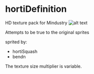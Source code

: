 # hortiDefinition
HD texture pack for Mindustry
![alt text](https://media.discordapp.net/attachments/391020510269669378/966691138889195571/hail4096.png?width=300&height=300)

Attempts to be true to the original sprites

sprited by:

- hortiSquash
- bendn


The texture size multiplier is variable.
